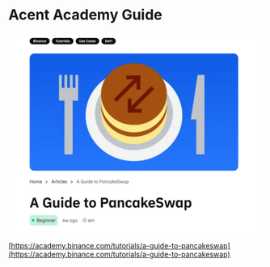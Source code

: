 # Acent Academy Guide

![](../.gitbook/assets/screenshot-2021-04-20-at-3.45.02-pm.png)

[https://academy.binance.com/tutorials/a-guide-to-pancakeswap](https://academy.binance.com/tutorials/a-guide-to-pancakeswap)
